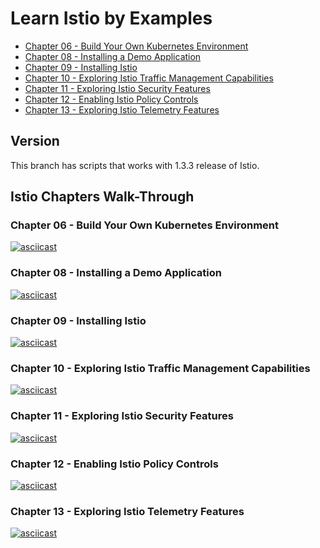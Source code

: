 # Learn Istio by Examples

- [Chapter 06 - Build Your Own Kubernetes Environment](https://github.com/servicemeshbook/byok)
- [Chapter 08 - Installing a Demo Application](https://github.com/servicemeshbook/istio/blob/master/demo-application.md)
- [Chapter 09 - Installing Istio](https://github.com/servicemeshbook/istio/blob/master/Install-Istio.md)
- [Chapter 10 - Exploring Istio Traffic Management Capabilities](https://github.com/servicemeshbook/istio/tree/master/scripts/01-traffic-management)
- [Chapter 11 - Exploring Istio Security Features](https://github.com/servicemeshbook/istio/tree/master/scripts/02-security)
- [Chapter 12 - Enabling Istio Policy Controls](https://github.com/servicemeshbook/istio/tree/master/scripts/03-policies)
- [Chapter 13 - Exploring Istio Telemetry Features](https://github.com/servicemeshbook/istio/tree/master/scripts/04-telemetry)

## Version

This branch has scripts that works with 1.3.3 release of Istio.

## Istio Chapters Walk-Through

### Chapter 06 - Build Your Own Kubernetes Environment

[![asciicast](https://asciinema.org/a/310461.svg)](https://asciinema.org/a/310461)

### Chapter 08 - Installing a Demo Application

[![asciicast](https://asciinema.org/a/271885.svg)](https://asciinema.org/a/271885)

### Chapter 09 - Installing Istio

[![asciicast](https://asciinema.org/a/271945.svg)](https://asciinema.org/a/271945)

### Chapter 10 - Exploring Istio Traffic Management Capabilities

[![asciicast](https://asciinema.org/a/272185.svg)](https://asciinema.org/a/272185)

### Chapter 11 - Exploring Istio Security Features

[![asciicast](https://asciinema.org/a/274085.svg)](https://asciinema.org/a/274085)

### Chapter 12 - Enabling Istio Policy Controls

[![asciicast](https://asciinema.org/a/274742.svg)](https://asciinema.org/a/274742)

### Chapter 13 - Exploring Istio Telemetry Features

[![asciicast](https://asciinema.org/a/274741.svg)](https://asciinema.org/a/274741)
